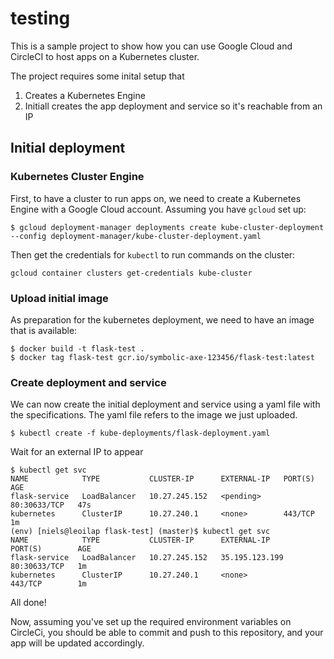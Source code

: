 # testing
 
This is a sample project to show how you can use Google Cloud and CircleCI to host apps on
a Kubernetes cluster.

The project requires some inital setup that
1. Creates a Kubernetes Engine
2. Initiall creates the app deployment and service so it's reachable from an IP

## Initial deployment

### Kubernetes Cluster Engine

First, to have a cluster to run apps on, we need to create a Kubernetes Engine with a Google Cloud account. Assuming you have `gcloud` set up:

```$ gcloud deployment-manager deployments create kube-cluster-deployment --config deployment-manager/kube-cluster-deployment.yaml```

Then get the credentials for `kubectl` to run commands on the cluster:

```gcloud container clusters get-credentials kube-cluster```

### Upload initial image

As preparation for the kubernetes deployment, we need to have an image that is available:

```
$ docker build -t flask-test .
$ docker tag flask-test gcr.io/symbolic-axe-123456/flask-test:latest
```

### Create deployment and service

We can now create the initial deployment and service using a yaml file with the specifications. The yaml file refers to the image we just uploaded.

```$ kubectl create -f kube-deployments/flask-deployment.yaml```

Wait for an external IP to appear

```
$ kubectl get svc
NAME            TYPE           CLUSTER-IP      EXTERNAL-IP   PORT(S)        AGE
flask-service   LoadBalancer   10.27.245.152   <pending>     80:30633/TCP   47s
kubernetes      ClusterIP      10.27.240.1     <none>        443/TCP        1m
(env) [niels@leoilap flask-test] (master)$ kubectl get svc
NAME            TYPE           CLUSTER-IP      EXTERNAL-IP      PORT(S)        AGE
flask-service   LoadBalancer   10.27.245.152   35.195.123.199   80:30633/TCP   1m
kubernetes      ClusterIP      10.27.240.1     <none>           443/TCP        1m
```

All done!

Now, assuming you've set up the required environment variables on CircleCi, you should be able to commit and push to this repository, and your app will be updated accordingly.

